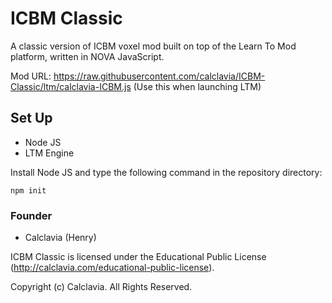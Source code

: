 # ICBM Classic
A classic version of ICBM voxel mod built on top of the Learn To Mod platform, written in NOVA JavaScript.

Mod URL: https://raw.githubusercontent.com/calclavia/ICBM-Classic/ltm/calclavia-ICBM.js (Use this when launching LTM)


## Set Up
* Node JS
* LTM Engine

Install Node JS and type the following command in the repository directory:

```
npm init
```

### Founder
* Calclavia (Henry)

ICBM Classic is licensed under the Educational Public License (http://calclavia.com/educational-public-license).

Copyright (c) Calclavia. All Rights Reserved.
